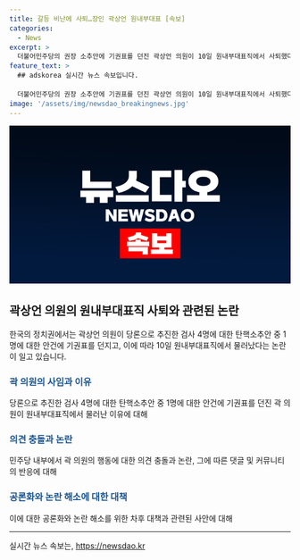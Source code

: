 ```yaml
---
title: 갈등 비난에 사퇴…장인 곽상언 원내부대표 [속보]
categories:
  - News
excerpt: >
  더불어민주당의 권장 소추안에 기권표를 던진 곽상언 의원이 10일 원내부대표직에서 사퇴했다. 이는 곽 의원이 민주당의 당론을 인지하지 못하고 기권표를 던진 것에서 비롯된 결정으로, 민주당은 주의 조치를 취하기로 했다. 해당 사안에 대한 커뮤니티에서는 곽 의원을 비판하는 의견과 논란이 일고 있다. 민주당 내부에서도 사퇴와 징계를 요구하는 목소리가 나오고 있다.
feature_text: >
  ## adskorea 실시간 뉴스 속보입니다.

  더불어민주당의 권장 소추안에 기권표를 던진 곽상언 의원이 10일 원내부대표직에서 사퇴했다. 이는 곽 의원이 민주당의 당론을 인지하지 못하고 기권표를 던진 것에서 비롯된 결정으로, 민주당은 주의 조치를 취하기로 했다. 해당 사안에 대한 커뮤니티에서는 곽 의원을 비판하는 의견과 논란이 일고 있다. 민주당 내부에서도 사퇴와 징계를 요구하는 목소리가 나오고 있다.
image: '/assets/img/newsdao_breakingnews.jpg'
---
```


<p><img src="/assets/img/newsdao_breakingnews.jpg" alt="adskorea 속보" /></p>

<h2 data-ke-size="size26">곽상언 의원의 원내부대표직 사퇴와 관련된 논란</h2>

<p data-ke-size="size16">한국의 정치권에서는 곽상언 의원이 당론으로 추진한 검사 4명에 대한 탄핵소추안 중 1명에 대한 안건에 기권표를 던지고, 이에 따라 10일 원내부대표직에서 물러났다는 논란이 일고 있습니다.</p>

<h3><b><span style="color: #1a5490;">곽 의원의 사임과 이유</span></b></h3>

<p data-ke-size="size16">당론으로 추진한 검사 4명에 대한 탄핵소추안 중 1명에 대한 안건에 기권표를 던진 곽 의원이 원내부대표직에서 물러난 이유에 대해</p>

<h3><b><span style="color: #1a5490;">의견 충돌과 논란</span></b></h3>

<p data-ke-size="size16">민주당 내부에서 곽 의원의 행동에 대한 의견 충돌과 논란, 그에 따른 댓글 및 커뮤니티의 반응에 대해</p>

<h3><b><span style="color: #1a5490;">공론화와 논란 해소에 대한 대책</span></b></h3>

<p data-ke-size="size16">이에 대한 공론화와 논란 해소를 위한 차후 대책과 관련된 사안에 대해</p>

<p><hr></p>
실시간 뉴스 속보는, <a href="https://newsdao.kr" rel="dofollow">https://newsdao.kr</a>


